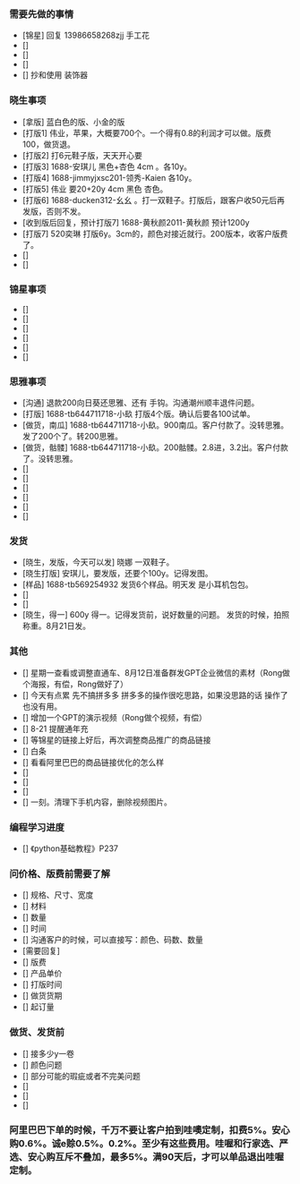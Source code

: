 ### 需要先做的事情
- [锦星] 回复 13986658268zjj 手工花 
- [] 
- [] 
- [] 
- [] 抄和使用 装饰器


### 晓生事项
- [拿版] 蓝白色的版、小金的版
- [打版1] 伟业，苹果，大概要700个。一个得有0.8的利润才可以做。版费100，做货退。
- [打版2] 打6元鞋子版，天天开心要
- [打版3] 1688-安琪儿 黑色+杏色 4cm 。各10y。
- [打版4] 1688-jimmyjxsc201-领秀-Kaien 各10y。 
- [打版5] 伟业 要20+20y 4cm 黑色 杏色。 
- [打版6]  1688-ducken312-幺幺 。打一双鞋子。打版后，跟客户收50元后再发版，否则不发。
- [收到版后回复，预计打版7]  1688-黄秋颜2011-黄秋颜 预计1200y
- [打版7] 520奕琳 打版6y。3cm的，颜色对接近就行。200版本，收客户版费了。 
- [] 
- [] 

### 锦星事项
- [] 
- [] 
- [] 
- [] 
- [] 
- [] 

### 思雅事项
- [沟通] 退款200向日葵还思雅、还有 手钩。沟通潮州顺丰退件问题。
- [打版] 1688-tb644711718-小镹 打版4个版。确认后要各100试单。
- [做货，南瓜] 1688-tb644711718-小镹。900南瓜。客户付款了。没转思雅。发了200个了。转200思雅。
- [做货，骷髅] 1688-tb644711718-小镹。200骷髅。2.8进，3.2出。客户付款了。没转思雅。
- [] 
- [] 
- [] 
- [] 
- [] 
- [] 



### 发货
- [晓生，发版，今天可以发] 晓娜 一双鞋子。 
- [晓生打版] 安琪儿，要发版，还要个100y。记得发图。
- [样品] 1688-tb569254932 发货6个样品。明天发 是小耳机包包。
- [] 
- [] 
- [晓生，得一] 600y 得一。记得发货前，说好数量的问题。 发货的时候，拍照称重。8月21日发。


### 其他
- [] 星期一查看或调整直通车、8月12日准备群发GPT企业微信的素材（Rong做个海报，有偿，Rong做好了）
- [] 今天有点累 先不搞拼多多 拼多多的操作很吃思路，如果没思路的话 操作了也没有用。
- [] 增加一个GPT的演示视频（Rong做个视频，有偿）
- [] 8-21 提醒通年充
- [] 等锦星的链接上好后，再次调整商品推广的商品链接
- [] 白条
- [] 看看阿里巴巴的商品链接优化的怎么样
- [] 
- [] 
- [] 
- [] 一刻。清理下手机内容，删除视频图片。



### 编程学习进度
- [] 《python基础教程》P237






















### 问价格、版费前需要了解
- [] 规格、尺寸、宽度
- [] 材料
- [] 数量
- [] 时间
- [] 沟通客户的时候，可以直接写：颜色、码数、数量
- [需要回复] 
- [] 版费
- [] 产品单价
- [] 打版时间
- [] 做货货期
- [] 起订量



### 做货、发货前
- [] 接多少y一卷
- [] 颜色问题
- [] 部分可能的瑕疵或者不完美问题
- []
- [] 
- []




### 阿里巴巴下单的时候，千万不要让客户拍到哇噢定制，扣费5%。安心购0.6%。诚e赊0.5%。0.2%。至少有这些费用。哇喔和行家选、严选、安心购互斥不叠加，最多5%。满90天后，才可以单品退出哇喔定制。